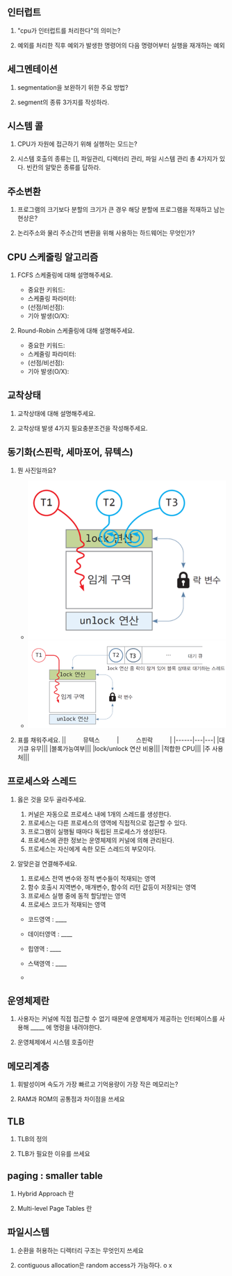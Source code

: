 ## 인터럽트

1. "cpu가 인터럽트를 처리한다"의 의미는?

2. 예외를 처리한 직후 예외가 발생한 명령어의 다음 명령어부터 실행을 재개하는 예외

## 세그멘테이션

1. segmentation을 보완하기 위한 주요 방법?

2. segment의 종류 3가지를 작성하라.

## 시스템 콜

1. CPU가 자원에 접근하기 위해 실행하는 모드는?

2. 시스템 호출의 종류는 [], 파일관리, 디렉터리 관리, 파일 시스템 관리 총 4가지가 있다.
빈칸의 알맞은  종류를 답하라.

## 주소변환

1. 프로그램의 크기보다 분할의 크기가 큰 경우 해당 분할에 프로그램을 적재하고 남는 현상은?

2. 논리주소와 물리 주소간의 변환을 위해 사용하는 하드웨어는 무엇인가?

## CPU 스케줄링 알고리즘
1. FCFS 스케줄링에 대해 설명해주세요.
    - 중요한 키워드:
    - 스케줄링 파라미터:
    - (선점/비선점):
    - 기아 발생(O/X):

2. Round-Robin 스케줄링에 대해 설명해주세요.
    - 중요한 키워드:
    - 스케줄링 파라미터:
    - (선점/비선점):
    - 기아 발생(O/X):

## 교착상태
1. 교착상태에 대해 설명해주세요.

2. 교착상태 발생 4가지 필요충분조건을 작성해주세요.

## 동기화(스핀락, 세마포어, 뮤텍스)
1. 뭔 사진일까요?
    - ![출처) 명품 운영체제](images/os02174.png)
    - ![출처) 명품 운영체제](images/os02172.png)

2. 표를 채워주세요.
    ||&nbsp;&nbsp;&nbsp;&nbsp;&nbsp;&nbsp;&nbsp;&nbsp;&nbsp;&nbsp;뮤텍스&nbsp;&nbsp;&nbsp;&nbsp;&nbsp;&nbsp;&nbsp;&nbsp;&nbsp;&nbsp;|&nbsp;&nbsp;&nbsp;&nbsp;&nbsp;&nbsp;&nbsp;&nbsp;&nbsp;&nbsp;스핀락&nbsp;&nbsp;&nbsp;&nbsp;&nbsp;&nbsp;&nbsp;&nbsp;&nbsp;&nbsp;|
    |------|---|---|
    |대기큐 유무|||
    |블록가능여부|||
    |lock/unlock 연산 비용|||
    |적합한 CPU|||
    |주 사용처|||

## 프로세스와 스레드
1. 옳은 것을 모두 골라주세요.
    1. 커널은 자동으로 프로세스 내에 1개의 스레드를 생성한다.
    2. 프로세스는 다른 프로세스의 영역에 직접적으로 접근할 수 있다.
    3. 프로그램이 실행될 때마다 독립된 프로세스가 생성된다.
    4. 프로세스에 관한 정보는 운영체제의 커널에 의해 관리된다.
    5. 프로세스는 자신에게 속한 모든 스레드의 부모이다.
2. 알맞은걸 연결해주세요.
    1. 프로세스 전역 변수와 정적 변수들이 적재되는 영역
    2. 함수 호출시 지역변수, 매개변수, 함수의 리턴 값등이 저장되는 영역
    3. 프로세스 실행 중에 동적 할당받는 영역
    4. 프로세스 코드가 적재되는 영역

    - 코드영역 : ____
    - 데이터영역 : ____ 
    - 힙영역 : ____ 
    - 스택영역 : ____
  
    - 
## 운영체제란
1. 사용자는 커널에 직접 접근할 수 없기 때문에 운영체제가 제공하는 인터페이스를 사용해 _____ 에 명령을 내려야한다.

2.  운영체제에서 시스템 호출이란

## 메모리계층
1. 휘발성이며 속도가 가장 빠르고 기억용량이 가장 작은 메모리는?

2. RAM과 ROM의 공통점과 차이점을 쓰세요

## TLB
1. TLB의 정의

2. TLB가 필요한 이유를 쓰세요

## paging : smaller table
1. Hybrid Approach 란

2. Multi-level Page Tables 란

## 파일시스템
1. 순환을 허용하는 디렉터리 구조는 무엇인지 쓰세요

2. contiguous allocation은 random access가 가능하다. o x
